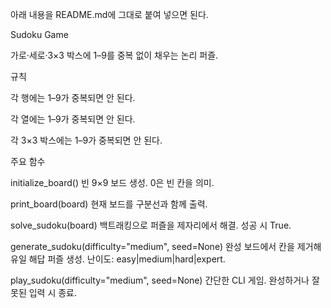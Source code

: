 아래 내용을 README.md에 그대로 붙여 넣으면 된다.

Sudoku Game

가로·세로·3×3 박스에 1–9를 중복 없이 채우는 논리 퍼즐.

규칙

각 행에는 1–9가 중복되면 안 된다.

각 열에는 1–9가 중복되면 안 된다.

각 3×3 박스에는 1–9가 중복되면 안 된다.

주요 함수

initialize_board()
빈 9×9 보드 생성. 0은 빈 칸을 의미.

print_board(board)
현재 보드를 구분선과 함께 출력.

solve_sudoku(board)
백트래킹으로 퍼즐을 제자리에서 해결. 성공 시 True.

generate_sudoku(difficulty=\"medium\", seed=None)
완성 보드에서 칸을 제거해 유일 해답 퍼즐 생성. 난이도: easy|medium|hard|expert.

play_sudoku(difficulty=\"medium\", seed=None)
간단한 CLI 게임. 완성하거나 잘못된 입력 시 종료.
